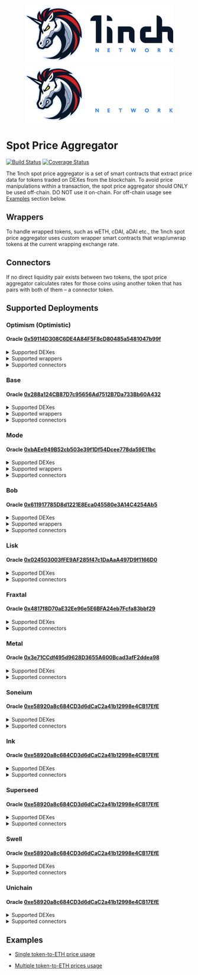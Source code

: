 <div align="center">
    <img src="https://github.com/1inch/farming/blob/master/.github/1inch_github_w.svg#gh-light-mode-only">
    <img src="https://github.com/1inch/farming/blob/master/.github/1inch_github_b.svg#gh-dark-mode-only">
</div>

# Spot Price Aggregator

[![Build Status](https://github.com/1inch/spot-price-aggregator/actions/workflows/test.yml/badge.svg)](https://github.com/1inch/spot-price-aggregator/actions)
[![Coverage Status](https://codecov.io/gh/1inch/spot-price-aggregator/branch/master/graph/badge.svg?token=6V7609YJ1Q)](https://codecov.io/gh/1inch/spot-price-aggregator)

The 1inch spot price aggregator is a set of smart contracts that extract price data for tokens traded on DEXes from the blockchain. To avoid price manipulations within a transaction, the spot price aggregator should ONLY be used off-chain. DO NOT use it on-chain. For off-chain usage see [Examples](#examples) section below.

## Wrappers

To handle wrapped tokens, such as wETH, cDAI, aDAI etc., the 1inch spot price aggregator uses custom wrapper smart contracts that wrap/unwrap tokens at the current wrapping exchange rate. 

## Connectors

If no direct liquidity pair exists between two tokens, the spot price aggregator calculates rates for those coins using another token that has pairs with both of them – a connector token.

## Supported Deployments

### Optimism (Optimistic)

#### Oracle [0x59114D308C6DE4A84F5F8cD80485a5481047b99f](https://optimistic.etherscan.io/address/0x59114D308C6DE4A84F5F8cD80485a5481047b99f)

<details><summary>Supported DEXes</summary>

   * VelodromeV2 - [0xF82D282E9FAcE46F73835e775330fD4770654f1A](https://optimistic.etherscan.io/address/0xF82D282E9FAcE46F73835e775330fD4770654f1A)
   * Slipstream - [0x799bF23950F2B2e28b8a2A0ea78fd8Ca4f61fD9c](https://optimistic.etherscan.io/address/0x799bF23950F2B2e28b8a2A0ea78fd8Ca4f61fD9c)

</details>

<details><summary>Supported wrappers</summary>

   * AaveV3 - [0x0c8fc7a71C28c768FDC1f7d75835229beBEB1573](https://optimistic.etherscan.io/address/0x0c8fc7a71C28c768FDC1f7d75835229beBEB1573)
   * StataTokens (AaveV3) - [0x1A75DF59f464a70Cc8f7383983852FF72e5F5167](https://optimistic.etherscan.io/address/0x1A75DF59f464a70Cc8f7383983852FF72e5F5167)

</details>

<details><summary>Supported connectors</summary>

   * NONE - [0xFFfFfFffFFfffFFfFFfFFFFFffFFFffffFfFFFfF](https://optimistic.etherscan.io/address/0xFFfFfFffFFfffFFfFFfFFFFFffFFFffffFfFFFfF)
   * WETH - [0x4200000000000000000000000000000000000006](https://optimistic.etherscan.io/address/0x4200000000000000000000000000000000000006)
   * USDC.e - [0x7F5c764cBc14f9669B88837ca1490cCa17c31607](https://optimistic.etherscan.io/address/0x7F5c764cBc14f9669B88837ca1490cCa17c31607)
   * USDC - [0x0b2C639c533813f4Aa9D7837CAf62653d097Ff85](https://optimistic.etherscan.io/address/0x0b2C639c533813f4Aa9D7837CAf62653d097Ff85)
   * USDT - [0x94b008aA00579c1307B0EF2c499aD98a8ce58e58](https://optimistic.etherscan.io/address/0x94b008aA00579c1307B0EF2c499aD98a8ce58e58)
   * DAI - [0xDA10009cBd5D07dd0CeCc66161FC93D7c9000da1](https://optimistic.etherscan.io/address/0xDA10009cBd5D07dd0CeCc66161FC93D7c9000da1)
   * WSETH - [0x68f180fcCe6836688e9084f035309E29Bf0A2095](https://optimistic.etherscan.io/address/0x1F32b1c2345538c0c6f582fCB022739c4A194Ebb)
   * OP - [0x4200000000000000000000000000000000000042](https://optimistic.etherscan.io/address/0x4200000000000000000000000000000000000042)
   * SUSD - [0x4200000000000000000000000000000000000042](https://optimistic.etherscan.io/address/0x8c6f28f2F1A3C87F0f938b96d27520d9751ec8d9)

</details>

### Base

#### Oracle [0x288a124CB87D7c95656Ad7512B7Da733Bb60A432](https://basescan.org/address/0x288a124CB87D7c95656Ad7512B7Da733Bb60A432)

<details><summary>Supported DEXes</summary>

   * VelodromeV2 - [0xA3eC107456875883F6081cf0C0bd527D980948Bd](https://basescan.org/address/0xA3eC107456875883F6081cf0C0bd527D980948Bd)
   * Slipstream - [0x43B36A7E6a4cdFe7de5Bd2Aa1FCcddf6a366dAA2](https://basescan.org/address/0x43B36A7E6a4cdFe7de5Bd2Aa1FCcddf6a366dAA2)

</details>

<details><summary>Supported wrappers</summary>

   * WETH - [0x3Ce81621e674Db129033548CbB9FF31AEDCc1BF6](https://basescan.org/address/0x3Ce81621e674Db129033548CbB9FF31AEDCc1BF6)
   * AaveV3 - [0x0c8fc7a71C28c768FDC1f7d75835229beBEB1573](https://basescan.org/address/0x0c8fc7a71C28c768FDC1f7d75835229beBEB1573)
   * StataTokens (AaveV3) - [0x1A75DF59f464a70Cc8f7383983852FF72e5F5167](https://basescan.org/address/0x1A75DF59f464a70Cc8f7383983852FF72e5F5167)
   * CompoundV3 - [0x3afA12cf9Ac1a96845973BD93dBEa183A94DD74F](https://basescan.org/address/0x3afA12cf9Ac1a96845973BD93dBEa183A94DD74F)

</details>

<details><summary>Supported connectors</summary>

   * NONE - [0xFFfFfFffFFfffFFfFFfFFFFFffFFFffffFfFFFfF](https://basescan.org/address/0xFFfFfFffFFfffFFfFFfFFFFFffFFFffffFfFFFfF)
   * WETH - [0x4200000000000000000000000000000000000006](https://basescan.org/address/0x4200000000000000000000000000000000000006)
   * USDC - [0x833589fCD6eDb6E08f4c7C32D4f71b54bdA02913](https://basescan.org/address/0x833589fCD6eDb6E08f4c7C32D4f71b54bdA02913)
   * DAI - [0x50c5725949A6F0c72E6C4a641F24049A917DB0Cb](https://basescan.org/address/0x50c5725949A6F0c72E6C4a641F24049A917DB0Cb)

</details>

### Mode

#### Oracle [0xbAEe949B52cb503e39f1Df54Dcee778da59E11bc](https://explorer.mode.network/address/0xbAEe949B52cb503e39f1Df54Dcee778da59E11bc)

<details><summary>Supported DEXes</summary>

   * VelodromeV2 - [0xF6cE387e11Cb8195C192c5E09b0E937D2B43665e](https://explorer.mode.network/address/0xF6cE387e11Cb8195C192c5E09b0E937D2B43665e)
   * Slipstream - [0xE7520590779811C2fE97419D15864E5000d54a5b](https://explorer.mode.network/address/0xE7520590779811C2fE97419D15864E5000d54a5b)

</details>

<details><summary>Supported wrappers</summary>

   * Ionic - [0x6C1f5De46D459aa44AfC0B42008825dA6b9d3635](https://explorer.mode.network/address/0x6C1f5De46D459aa44AfC0B42008825dA6b9d3635)
   * LayerBank - [0x8Ea46a9396A1594eC9136Bd922555C0dbcA21655](https://explorer.mode.network/address/0x8Ea46a9396A1594eC9136Bd922555C0dbcA21655)

</details>

<details><summary>Supported connectors</summary>

   * NONE - [0xFFfFfFffFFfffFFfFFfFFFFFffFFFffffFfFFFfF](https://explorer.mode.network/address/0xFFfFfFffFFfffFFfFFfFFFFFffFFFffffFfFFFfF)
   * WETH - [0x4200000000000000000000000000000000000006](https://explorer.mode.network/address/0x4200000000000000000000000000000000000006)
   * MODE - [0xDfc7C877a950e49D2610114102175A06C2e3167a](https://explorer.mode.network/address/0xDfc7C877a950e49D2610114102175A06C2e3167a)
   * USDC - [0xd988097fb8612cc24eeC14542bC03424c656005f](https://explorer.mode.network/address/0xd988097fb8612cc24eeC14542bC03424c656005f)
   * USDT - [0xf0F161fDA2712DB8b566946122a5af183995e2eD](https://explorer.mode.network/address/0xf0F161fDA2712DB8b566946122a5af183995e2eD)

</details>

### Bob

#### Oracle [0x611917785D8d1221E8Eca045580e3A14C4254Ab5](https://explorer.gobob.xyz/address/0x611917785D8d1221E8Eca045580e3A14C4254Ab5)

<details><summary>Supported DEXes</summary>

   * VelodromeV2 - [0xabE4cbcE47707D7A74bF6F1a343FF2c92267D3ea](https://explorer.gobob.xyz/address/0xabE4cbcE47707D7A74bF6F1a343FF2c92267D3ea)

</details>

<details><summary>Supported wrappers</summary>

   * ShoeBill - [0x1420e7e37d1915E075299DFCe60Ee0c6b682793E](https://explorer.gobob.xyz/address/0x1420e7e37d1915E075299DFCe60Ee0c6b682793E)
   * LayerBank - [0x2169b9f7feC5e283DCAe43e364E0AAD26CB13bcB](https://explorer.gobob.xyz/address/0x2169b9f7feC5e283DCAe43e364E0AAD26CB13bcB)

</details>

<details><summary>Supported connectors</summary>

   * NONE - [0xFFfFfFffFFfffFFfFFfFFFFFffFFFffffFfFFFfF](https://explorer.gobob.xyz/address/0xFFfFfFffFFfffFFfFFfFFFFFffFFFffffFfFFFfF)
   * WETH - [0x4200000000000000000000000000000000000006](https://explorer.gobob.xyz/address/0x4200000000000000000000000000000000000006)
   * USDC.e - [0xe75D0fB2C24A55cA1e3F96781a2bCC7bdba058F0](https://explorer.gobob.xyz/address/0xe75D0fB2C24A55cA1e3F96781a2bCC7bdba058F0)
   * USDT - [0x05D032ac25d322df992303dCa074EE7392C117b9](https://explorer.gobob.xyz/address/0x05D032ac25d322df992303dCa074EE7392C117b9)
   * WBTC - [0x03C7054BCB39f7b2e5B2c7AcB37583e32D70Cfa3](https://explorer.gobob.xyz/address/0x03C7054BCB39f7b2e5B2c7AcB37583e32D70Cfa3)

</details>

### Lisk

#### Oracle [0x024503003fFE9AF285f47c1DaAaA497D9f1166D0](https://blockscout.lisk.com/address/0x024503003fFE9AF285f47c1DaAaA497D9f1166D0)

<details><summary>Supported DEXes</summary>

   * VelodromeV2 - [0xA83Efe588141B580F5E7c666cB6dcb321A217428](https://blockscout.lisk.com/address/0xA83Efe588141B580F5E7c666cB6dcb321A217428)
   * Slipstream - [0xC60A684E00f2aEc11603348A615cb2b454B62e31](https://blockscout.lisk.com/address/0xC60A684E00f2aEc11603348A615cb2b454B62e31)

</details>

<details><summary>Supported connectors</summary>

   * NONE - [0xFFfFfFffFFfffFFfFFfFFFFFffFFFffffFfFFFfF](https://blockscout.lisk.com/address/0xFFfFfFffFFfffFFfFFfFFFFFffFFFffffFfFFFfF)
   * USDT - [0x05D032ac25d322df992303dCa074EE7392C117b9](https://blockscout.lisk.com/address/0x05D032ac25d322df992303dCa074EE7392C117b9)
   * USDC.e - [0xF242275d3a6527d877f2c927a82D9b057609cc71](https://blockscout.lisk.com/address/0xF242275d3a6527d877f2c927a82D9b057609cc71)
   * WETH - [0x4200000000000000000000000000000000000006](https://blockscout.lisk.com/address/0x4200000000000000000000000000000000000006)
   * LSK - [0xac485391EB2d7D88253a7F1eF18C37f4242D1A24](https://blockscout.lisk.com/address/0xac485391EB2d7D88253a7F1eF18C37f4242D1A24)
   * XVELO - [0x7f9AdFbd38b669F03d1d11000Bc76b9AaEA28A81](https://blockscout.lisk.com/address/0x7f9AdFbd38b669F03d1d11000Bc76b9AaEA28A81)

</details>

### Fraxtal

#### Oracle [0x4817f8D70aE32Ee96e5E6BFA24eb7Fcfa83bbf29](https://fraxscan.com/address/0x4817f8D70aE32Ee96e5E6BFA24eb7Fcfa83bbf29)

<details><summary>Supported DEXes</summary>

   * VelodromeV2 - [0xE6423B79A3a95dD76DFc2D5183a6329837bbD051](https://fraxscan.com/address/0xE6423B79A3a95dD76DFc2D5183a6329837bbD051)
   * Slipstream - [0xfc8589901150cb1600381F36E936b817B6251919](https://fraxscan.com/address/0xfc8589901150cb1600381F36E936b817B6251919)

</details>

<details><summary>Supported connectors</summary>

   * NONE - [0xFFfFfFffFFfffFFfFFfFFFFFffFFFffffFfFFFfF](https://fraxscan.com/address/0xFFfFfFffFFfffFFfFFfFFFFFffFFFffffFfFFFfF)
   * FRAX - [0xFc00000000000000000000000000000000000001](https://fraxscan.com/address/0xFc00000000000000000000000000000000000001)
   * wfrxETH - [0xFC00000000000000000000000000000000000006](https://fraxscan.com/address/0xFC00000000000000000000000000000000000006)
   * sfrxETH - [0xFC00000000000000000000000000000000000005](https://fraxscan.com/address/0xFC00000000000000000000000000000000000005)
   * USDe - [0x5d3a1Ff2b6BAb83b63cd9AD0787074081a52ef34](https://fraxscan.com/address/0x5d3a1Ff2b6BAb83b63cd9AD0787074081a52ef34)
   * sUSDe - [0x211Cc4DD073734dA055fbF44a2b4667d5E5fE5d2](https://fraxscan.com/address/0x211Cc4DD073734dA055fbF44a2b4667d5E5fE5d2)
   * USDC - [0xDcc0F2D8F90FDe85b10aC1c8Ab57dc0AE946A543](https://fraxscan.com/address/0xDcc0F2D8F90FDe85b10aC1c8Ab57dc0AE946A543)
   * WETH - [0x4200000000000000000000000000000000000006](https://fraxscan.com/address/0x4200000000000000000000000000000000000006)

</details>

### Metal

#### Oracle [0x3e71CCdf495d9628D3655A600Bcad3afF2ddea98](https://explorer.metall2.com/address/0x3e71CCdf495d9628D3655A600Bcad3afF2ddea98)

<details><summary>Supported DEXes</summary>

   * VelodromeV2 - [0x593D092BB28CCEfe33bFdD3d9457e77Bd3084271](https://explorer.metall2.com/address/0x593D092BB28CCEfe33bFdD3d9457e77Bd3084271)
   * Slipstream - [0x8Eb6838B4e998DA08aab851F3d42076f21530389](https://explorer.metall2.com/address/0x8Eb6838B4e998DA08aab851F3d42076f21530389)

</details>

<details><summary>Supported connectors</summary>

   * NONE - [0xFFfFfFffFFfffFFfFFfFFFFFffFFFffffFfFFFfF](https://explorer.metall2.com/address/0xFFfFfFffFFfffFFfFFfFFFFFffFFFffffFfFFFfF)
   * USDC - [0xb91CFCcA485C6E40E3bC622f9BFA02a8ACdEeBab](https://explorer.metall2.com/address/0xb91CFCcA485C6E40E3bC622f9BFA02a8ACdEeBab)
   * WETH - [0x4200000000000000000000000000000000000006](https://explorer.metall2.com/address/0x4200000000000000000000000000000000000006)
   * MTL - [0xBCFc435d8F276585f6431Fc1b9EE9A850B5C00A9](https://explorer.metall2.com/address/0xBCFc435d8F276585f6431Fc1b9EE9A850B5C00A9)
   * XVELO - [0x7f9AdFbd38b669F03d1d11000Bc76b9AaEA28A81](https://explorer.metall2.com/address/0x7f9AdFbd38b669F03d1d11000Bc76b9AaEA28A81)

</details>

### Soneium

#### Oracle [0xe58920a8c684CD3d6dCaC2a41b12998e4CB17EfE](https://soneium.blockscout.com/address/0xe58920a8c684CD3d6dCaC2a41b12998e4CB17EfE)

<details><summary>Supported DEXes</summary>

   * VelodromeV2 - [0x34a26CA2dFb98f4440e6B5bbFAA854dd72B1E39b](https://soneium.blockscout.com/address/0x34a26CA2dFb98f4440e6B5bbFAA854dd72B1E39b)
   * Slipstream - [0x0D6d3Da47E495c0249073B6587E44Da1d2f35070](https://soneium.blockscout.com/address/0x0D6d3Da47E495c0249073B6587E44Da1d2f35070)

</details>

<details><summary>Supported connectors</summary>

   * NONE - [0xFFfFfFffFFfffFFfFFfFFFFFffFFFffffFfFFFfF](https://soneium.blockscout.com/address/0xFFfFfFffFFfffFFfFFfFFFFFffFFFffffFfFFFfF)
   * USDC - [0xbA9986D2381edf1DA03B0B9c1f8b00dc4AacC369](https://soneium.blockscout.com/address/0xbA9986D2381edf1DA03B0B9c1f8b00dc4AacC369)
   * WETH - [0x4200000000000000000000000000000000000006](https://soneium.blockscout.com/address/0x4200000000000000000000000000000000000006)
   * XVELO - [0x7f9AdFbd38b669F03d1d11000Bc76b9AaEA28A81](https://soneium.blockscout.com/address/0x7f9AdFbd38b669F03d1d11000Bc76b9AaEA28A81)

</details>

### Ink

#### Oracle [0xe58920a8c684CD3d6dCaC2a41b12998e4CB17EfE](https://explorer.inkonchain.com/address/0xe58920a8c684CD3d6dCaC2a41b12998e4CB17EfE)

<details><summary>Supported DEXes</summary>

   * VelodromeV2 - [0x34a26CA2dFb98f4440e6B5bbFAA854dd72B1E39b](https://explorer.inkonchain.com/address/0x34a26CA2dFb98f4440e6B5bbFAA854dd72B1E39b)
   * Slipstream - [0x0D6d3Da47E495c0249073B6587E44Da1d2f35070](https://explorer.inkonchain.com/address/0x0D6d3Da47E495c0249073B6587E44Da1d2f35070)

</details>

<details><summary>Supported connectors</summary>

   * NONE - [0xFFfFfFffFFfffFFfFFfFFFFFffFFFffffFfFFFfF](https://explorer.inkonchain.com/address/0xFFfFfFffFFfffFFfFFfFFFFFffFFFffffFfFFFfF)
   * USDC - [0xF1815bd50389c46847f0Bda824eC8da914045D14](https://explorer.inkonchain.com/address/0xb91CFCcA485C6E40E3bC622f9BFA02a8ACdEeBab)
   * WETH - [0x4200000000000000000000000000000000000006](https://explorer.inkonchain.com/address/0x4200000000000000000000000000000000000006)
   * XVELO - [0x7f9AdFbd38b669F03d1d11000Bc76b9AaEA28A81](https://explorer.inkonchain.com/address/0x7f9AdFbd38b669F03d1d11000Bc76b9AaEA28A81)

</details>

### Superseed

#### Oracle [0xe58920a8c684CD3d6dCaC2a41b12998e4CB17EfE](https://explorer.superseed.xyz/address/0xe58920a8c684CD3d6dCaC2a41b12998e4CB17EfE)

<details><summary>Supported DEXes</summary>

   * VelodromeV2 - [0x34a26CA2dFb98f4440e6B5bbFAA854dd72B1E39b](https://explorer.superseed.xyz/address/0x34a26CA2dFb98f4440e6B5bbFAA854dd72B1E39b)
   * Slipstream - [0x0D6d3Da47E495c0249073B6587E44Da1d2f35070](https://explorer.superseed.xyz/address/0x0D6d3Da47E495c0249073B6587E44Da1d2f35070)

</details>

<details><summary>Supported connectors</summary>

   * NONE - [0xFFfFfFffFFfffFFfFFfFFFFFffFFFffffFfFFFfF](https://explorer.superseed.xyz/address/0xFFfFfFffFFfffFFfFFfFFFFFffFFFffffFfFFFfF)
   * WETH - [0x4200000000000000000000000000000000000006](https://explorer.superseed.xyz/address/0x4200000000000000000000000000000000000006)
   * USDC - [0xC316C8252B5F2176d0135Ebb0999E99296998F2e](https://explorer.superseed.xyz/address/0xC316C8252B5F2176d0135Ebb0999E99296998F2e)
   * USDT - [0xc5068BB6803ADbe5600DE5189fe27A4dAcE31170](https://explorer.superseed.xyz/address/0xc5068BB6803ADbe5600DE5189fe27A4dAcE31170)
   * CBBTC - [0x6f36DBD829DE9b7e077DB8A35b480d4329ceB331](https://explorer.superseed.xyz/address/0x6f36DBD829DE9b7e077DB8A35b480d4329ceB331)
   * XVELO - [0x7f9AdFbd38b669F03d1d11000Bc76b9AaEA28A81](https://explorer.superseed.xyz/address/0x7f9AdFbd38b669F03d1d11000Bc76b9AaEA28A81)

</details>

### Swell

#### Oracle [0xe58920a8c684CD3d6dCaC2a41b12998e4CB17EfE](https://explorer.swellnetwork.io/address/0xe58920a8c684CD3d6dCaC2a41b12998e4CB17EfE)

<details><summary>Supported DEXes</summary>

   * VelodromeV2 - [0x34a26CA2dFb98f4440e6B5bbFAA854dd72B1E39b](https://explorer.swellnetwork.io/address/0x34a26CA2dFb98f4440e6B5bbFAA854dd72B1E39b)
   * Slipstream - [0x0D6d3Da47E495c0249073B6587E44Da1d2f35070](https://explorer.swellnetwork.io/address/0x0D6d3Da47E495c0249073B6587E44Da1d2f35070)

</details>

<details><summary>Supported connectors</summary>

   * NONE - [0xFFfFfFffFFfffFFfFFfFFFFFffFFFffffFfFFFfF](https://explorer.swellnetwork.io/address/0xFFfFfFffFFfffFFfFFfFFFFFffFFFffffFfFFFfF)
   * WETH - [0x4200000000000000000000000000000000000006](https://explorer.swellnetwork.io/address/0x4200000000000000000000000000000000000006)
   * XVELO - [0x7f9AdFbd38b669F03d1d11000Bc76b9AaEA28A81](https://explorer.swellnetwork.io/address/0x7f9AdFbd38b669F03d1d11000Bc76b9AaEA28A81)

</details>

### Unichain

#### Oracle [0xe58920a8c684CD3d6dCaC2a41b12998e4CB17EfE](https://unichain.blockscout.com/address/0xe58920a8c684CD3d6dCaC2a41b12998e4CB17EfE)

<details><summary>Supported DEXes</summary>

   * VelodromeV2 - [0x34a26CA2dFb98f4440e6B5bbFAA854dd72B1E39b](https://unichain.blockscout.com/address/0x34a26CA2dFb98f4440e6B5bbFAA854dd72B1E39b)
   * Slipstream - [0x0D6d3Da47E495c0249073B6587E44Da1d2f35070](https://unichain.blockscout.com/address/0x0D6d3Da47E495c0249073B6587E44Da1d2f35070)

</details>

<details><summary>Supported connectors</summary>

   * NONE - [0xFFfFfFffFFfffFFfFFfFFFFFffFFFffffFfFFFfF](https://unichain.blockscout.com/address/0xFFfFfFffFFfffFFfFFfFFFFFffFFFffffFfFFFfF)
   * WETH - [0x4200000000000000000000000000000000000006](https://unichain.blockscout.com/address/0x4200000000000000000000000000000000000006)
   * USDC - [0x078D782b760474a361dDA0AF3839290b0EF57AD6](https://unichain.blockscout.com/address/0x078D782b760474a361dDA0AF3839290b0EF57AD6)
   * USDT - [0x588CE4F028D8e7B53B687865d6A67b3A54C75518](https://unichain.blockscout.com/address/0x588CE4F028D8e7B53B687865d6A67b3A54C75518)
   * XVELO - [0x7f9AdFbd38b669F03d1d11000Bc76b9AaEA28A81](https://unichain.blockscout.com/address/0x7f9AdFbd38b669F03d1d11000Bc76b9AaEA28A81)

</details>

## Examples

* [Single token-to-ETH price usage](https://github.com/1inch-exchange/offchain-oracle/blob/master/examples/single-price.js)

* [Multiple token-to-ETH prices usage](https://github.com/1inch-exchange/offchain-oracle/blob/master/examples/multiple-prices.js)
